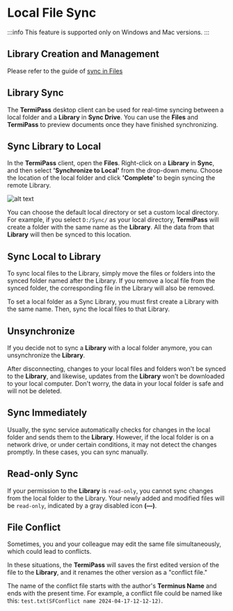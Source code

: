 # Local File Sync

:::info
This feature is supported only on Windows and Mac versions.
:::

## Library Creation and Management

Please refer to the guide of [sync in Files](../terminus/files/index.md#sync-1)

## Library Sync

The **TermiPass** desktop client can be used for real-time syncing between a local folder and a **Library** in **Sync Drive**. You can use the **Files** and **TermiPass** to preview documents once they have finished synchronizing.

## Sync Library to Local

In the **TermiPass** client, open the **Files**. Right-click on a **Library** in **Sync**, and then select **'Synchronize to Local'** from the drop-down menu. Choose the location of the local folder and click **'Complete'** to begin syncing the remote Library.

![alt text](/images/how-to/termipass/sync.jpg)

You can choose the default local directory or set a custom local directory. For example, if you select `D:/Sync/` as your local directory, **TermiPass** will create a folder with the same name as the **Library**. All the data from that **Library** will then be synced to this location.

## Sync Local to Library

To sync local files to the Library, simply move the files or folders into the synced folder named after the Library. If you remove a local file from the synced folder, the corresponding file in the Library will also be removed.

To set a local folder as a Sync Library, you must first create a Library with the same name. Then, sync the local files to that Library.

## Unsynchronize

If you decide not to sync a **Library** with a local folder anymore, you can unsynchronize the **Library**.

After disconnecting, changes to your local files and folders won't be synced to the **Library**, and likewise, updates from the **Library** won't be downloaded to your local computer. Don't worry, the data in your local folder is safe and will not be deleted.

## Sync Immediately

Usually, the sync service automatically checks for changes in the local folder and sends them to the **Library**. However, if the local folder is on a network drive, or under certain conditions, it may not detect the changes promptly. In these cases, you can sync manually.

## Read-only Sync

If your permission to the **Library** is `read-only`, you cannot sync changes from the local folder to the Library. Your newly added and modified files will be `read-only`, indicated by a gray disabled icon **(—)**.


## File Conflict

Sometimes, you and your colleague may edit the same file simultaneously, which could lead to conflicts.

In these situations, the **TermiPass** will saves the first edited version of the file to the **Library**, and it renames the other version as a "conflict file."

The name of the conflict file starts with the author's **Terminus Name** and ends with the present time. For example, a conflict file could be named like this: `test.txt(SFConflict name 2024-04-17-12-12-12)`.